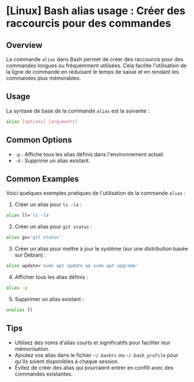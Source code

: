 # [Linux] Bash alias usage : Créer des raccourcis pour des commandes

## Overview
La commande `alias` dans Bash permet de créer des raccourcis pour des commandes longues ou fréquemment utilisées. Cela facilite l'utilisation de la ligne de commande en réduisant le temps de saisie et en rendant les commandes plus mémorables.

## Usage
La syntaxe de base de la commande `alias` est la suivante :

```bash
alias [options] [arguments]
```

## Common Options
- `-p` : Affiche tous les alias définis dans l'environnement actuel.
- `-d` : Supprime un alias existant.

## Common Examples
Voici quelques exemples pratiques de l'utilisation de la commande `alias` :

1. Créer un alias pour `ls -la` :

```bash
alias ll='ls -la'
```

2. Créer un alias pour `git status` :

```bash
alias gs='git status'
```

3. Créer un alias pour mettre à jour le système (sur une distribution basée sur Debian) :

```bash
alias update='sudo apt update && sudo apt upgrade'
```

4. Afficher tous les alias définis :

```bash
alias -p
```

5. Supprimer un alias existant :

```bash
unalias ll
```

## Tips
- Utilisez des noms d'alias courts et significatifs pour faciliter leur mémorisation.
- Ajoutez vos alias dans le fichier `~/.bashrc` ou `~/.bash_profile` pour qu'ils soient disponibles à chaque session.
- Évitez de créer des alias qui pourraient entrer en conflit avec des commandes existantes.
